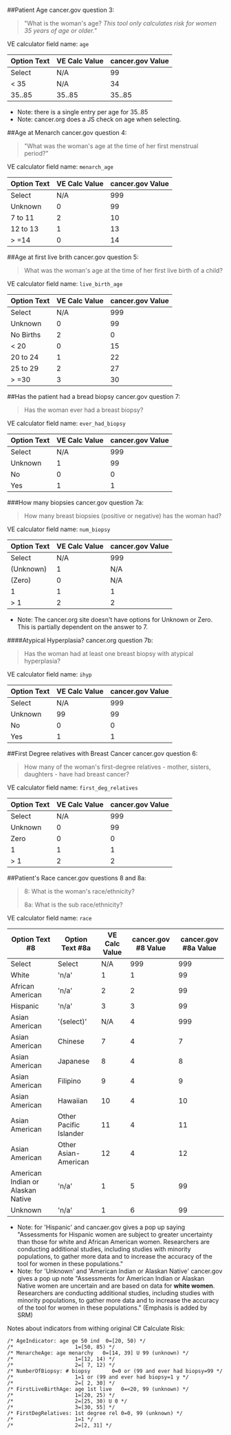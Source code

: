 ##Patient Age
cancer.gov question 3: 
> "What is the woman's age?
> *This tool only calculates risk for women 35 years of age or older.*"

VE calculator field name: `age`

| Option Text | VE Calc Value | cancer.gov Value |
| ----------- | ------------- | ---------------- |
| Select      | N/A           | 99               |
| < 35        | N/A           | 34               |
| 35..85      | 35..85        | 35..85

 - Note: there is a single entry per age for 35..85
 - Note: cancer.org does a JS check on age when selecting. 

##Age at Menarch
cancer.gov question 4: 
> "What was the woman's age at the time of her first menstrual period?"

VE calculator field name: `menarch_age`

| Option Text | VE Calc Value | cancer.gov Value |
| ----------- | ------------- | ---------------- |
| Select      | N/A           | 999              |
| Unknown     | 0             | 99               |
| 7 to 11     | 2             | 10               |
| 12 to 13    | 1             | 13               |
| > =14       | 0             | 14               |

##Age at first live brith
cancer.gov question 5:
> What was the woman's age at the time of her first live birth of a child?

VE calculator field name: `live_birth_age`

| Option Text | VE Calc Value | cancer.gov Value |
| ----------- | ------------- | ---------------- |
| Select      | N/A           | 999              |
| Unknown     | 0             | 99               |
| No Births   | 2             | 0                |
| < 20        | 0             | 15               |
| 20 to 24    | 1             | 22               |
| 25 to 29    | 2             | 27               |
| > =30       | 3             | 30               |

##Has the patient had a bread biopsy
cancer.gov question 7:
> Has the woman ever had a breast biopsy? 

VE calculator field name: `ever_had_biopsy`

| Option Text | VE Calc Value | cancer.gov Value |
| ----------- | ------------- | ---------------- |
| Select      | N/A           | 999              |
| Unknown     | 1             | 99               |
| No          | 0             | 0                |
| Yes         | 1             | 1                |

###How many biopsies
cancer.gov question 7a:
> How many breast biopsies (positive or negative) has the woman had?

VE calculator field name: `num_biopsy`

| Option Text | VE Calc Value | cancer.gov Value |
| ----------- | ------------- | ---------------- |
| Select      | N/A           | 999              |
| (Unknown)   | 1             | N/A              |
| (Zero)      | 0             | N/A              |
| 1           | 1             | 1                |
| > 1         | 2             | 2                |

 - Note: The cancer.org site doesn't have options for Unknown or Zero. This is partially dependent on the answer to 7.

####Atypical Hyperplasia?
cancer.org question 7b:
> Has the woman had at least one breast biopsy with atypical hyperplasia? 

VE calculator field name: `ihyp`

| Option Text | VE Calc Value | cancer.gov Value |
| ----------- | ------------- | ---------------- |
| Select      | N/A           | 999              |
| Unknown     | 99            | 99               |
| No          | 0             | 0                |
| Yes         | 1             | 1                |

##First Degree relatives with Breast Cancer
cancer.gov question 6:
> How many of the woman's first-degree relatives - mother, sisters, daughters - have had breast cancer?

VE calculator field name: `first_deg_relatives`

| Option Text | VE Calc Value | cancer.gov Value |
| ----------- | ------------- | ---------------- |
| Select      | N/A           | 999              |
| Unknown     | 0             | 99               |
| Zero        | 0             | 0                |
| 1           | 1             | 1                |
| > 1         | 2             | 2                |

##Patient's Race
cancer.gov questions 8 and 8a:
> 8: What is the woman's race/ethnicity?
> 
> 8a: What is the sub race/ethnicity?

VE calculator field name: `race`

| Option Text #8   | Option Text #8a | VE Calc Value | cancer.gov #8 Value | cancer.gov #8a Value |
| --------------   | --------------- | ------------- | ------------------- | -------------------- |
| Select           | Select          | N/A           | 999                 | 999                  |
| White            | 'n/a'           | 1             | 1                   | 99                   |
| African American | 'n/a'           | 2             | 2                   | 99                   |
| Hispanic         | 'n/a'           | 3             | 3                   | 99                   |
| Asian   American | '(select)'      | N/A           | 4                   | 999                  |
| Asian   American | Chinese         | 7             | 4                   | 7                    |
| Asian   American | Japanese        | 8             | 4                   | 8                    |
| Asian   American | Filipino        | 9             | 4                   | 9                    |
| Asian   American | Hawaiian        | 10            | 4                   | 10                   |
| Asian   American | Other Pacific Islander | 11            | 4                   | 11                   |
| Asian   American | Other Asian-American   | 12            | 4                   | 12                   |
| American Indian or Alaskan Native | 'n/a' | 1             | 5                   | 99                   |
| Unknown                           | 'n/a' | 1             | 6                    | 99                   |

- Note: for 'Hispanic' and cancaer.gov gives a pop up saying "Assessments for Hispanic women are subject to greater uncertainty than those for white and African American women. Researchers are conducting additional studies, including studies with minority populations, to gather more data and to increase the accuracy of the tool for women in these populations."
- Note: for 'Unknown' and 'American Indian or Alaskan Native' cancer.gov gives a pop up note "Assessments for American Indian or Alaskan Native women are uncertain and are based on data for **white women**. Researchers are conducting additional studies, including studies with minority populations, to gather more data and to increase the accuracy of the tool for women in these populations." (Emphasis is added by SRM)


Notes about indicators from withing original C# Calculate Risk:

	/* AgeIndicator: age ge 50 ind  0=[20, 50) */
	/*                    1=[50, 85) */
	/* MenarcheAge: age menarchy   0=[14, 39] U 99 (unknown) */
	/*                    1=[12, 14) */
	/*                    2=[ 7, 12) */
	/* NumberOfBiopsy: # biopsy       0=0 or (99 and ever had biopsy=99 */
	/*                    1=1 or (99 and ever had biopsy=1 y */
	/*                    2=[ 2, 30] */
	/* FirstLiveBirthAge: age 1st live   0=<20, 99 (unknown) */
	/*                    1=[20, 25) */
	/*                    2=[25, 30) U 0 */
	/*                    3=[30, 55] */
	/* FirstDegRelatives: 1st degree rel 0=0, 99 (unknown) */
	/*                    1=1 */
	/*                    2=[2, 31] */
